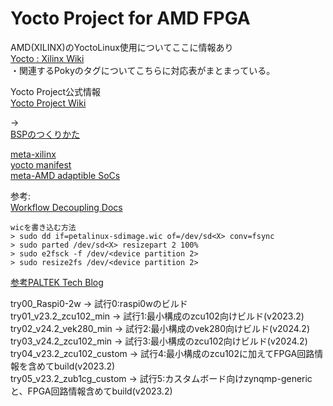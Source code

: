 # Yocto Project for AMD FPGA  

AMD(XILINX)のYoctoLinux使用についてここに情報あり   
[Yocto : Xilinx Wiki](https://xilinx-wiki.atlassian.net/wiki/spaces/A/pages/18841883/Yocto)  
・関連するPokyのタグについてこちらに対応表がまとまっている。

Yocto Project公式情報    
[Yocto Project Wiki](https://wiki.yoctoproject.org/wiki/Main_Page)  

->  
  [BSPのつくりかた](https://docs.yoctoproject.org/bsp-guide/bsp.html)
  
  
[meta-xilinx](https://github.com/Xilinx/meta-xilinx)  
[yocto manifest](https://github.com/Xilinx/yocto-manifests)  
[meta-AMD adaptible SoCs](https://github.com/Xilinx/meta-amd-adaptive-socs/tree/rel-v2024.2)

参考:  
[Workflow Decoupling Docs](https://github.com/Xilinx/workflow-decoupling-docs) 


```  
wicを書き込む方法  
> sudo dd if=petalinux-sdimage.wic of=/dev/sd<X> conv=fsync
> sudo parted /dev/sd<X> resizepart 2 100%  
> sudo e2fsck -f /dev/<device partition 2>  
> sudo resize2fs /dev/<device partition 2>  
```  
  
[参考PALTEK Tech Blog](https://www.paltek.co.jp/techblog/techinfo/240626_01) 
  
try00_Raspi0-2w           -> 試行0:raspi0wのビルド  
try01_v23.2_zcu102_min    -> 試行1:最小構成のzcu102向けビルド(v2023.2)  
try02_v24.2_vek280_min    -> 試行2:最小構成のvek280向けビルド(v2024.2)  
try03_v24.2_zcu102_min    -> 試行3:最小構成のzcu102向けビルド(v2024.2)  
try04_v23.2_zcu102_custom -> 試行4:最小構成のzcu102に加えてFPGA回路情報を含めてbuild(v2023.2)  
try05_v23.2_zub1cg_custom -> 試行5:カスタムボード向けzynqmp-genericと、FPGA回路情報含めてbuild(v2023.2)  

